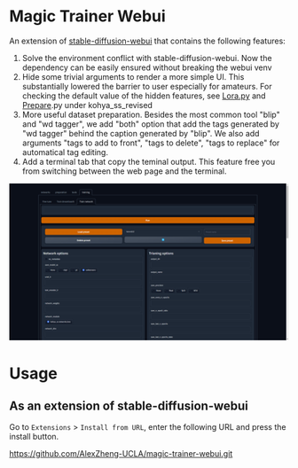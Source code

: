 # Magic Trainer Webui

An extension of [stable-diffusion-webui](https://github.com/AUTOMATIC1111/stable-diffusion-webui) that contains the following features:

1. Solve the environment conflict with stable-diffusion-webui. Now the dependency can be easily ensured without breaking the webui venv
2. Hide some trivial arguments to render a more simple UI. This substantially lowered the barrier to user especially for amateurs. For checking the default value of the hidden features, see [Lora.py]() and [Prepare](https://github.com/AUTOMATIC1111/stable-diffusion-webui).py under kohya_ss_revised
3.  More useful dataset preparation. Besides the most common tool "blip" and "wd tagger", we add "both" option that add the tags generated by "wd tagger" behind the caption generated by "blip". We also add arguments "tags to add to front", "tags to delete", "tags to replace" for automatical tag editing.
4. Add a terminal tab that copy the teminal output. This feature free you from switching between the web page and the terminal.  

![](/screenshots/webui-01.png)

# Usage
## As an extension of stable-diffusion-webui

Go to `Extensions` > `Install from URL`, enter the following URL and press the install button.

https://github.com/AlexZheng-UCLA/magic-trainer-webui.git


